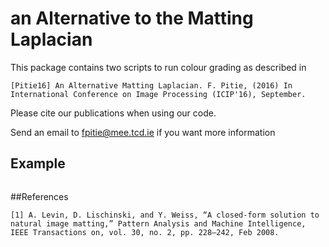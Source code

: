 # an Alternative to the Matting Laplacian

This package contains two scripts to run colour grading as described in

```
[Pitie16] An Alternative Matting Laplacian. F. Pitie, (2016) In International Conference on Image Processing (ICIP'16), September.
```

Please cite our publications when using our code.

Send an email to fpitie@mee.tcd.ie if you want more information

## Example

```Matlab
```


##References

```
[1] A. Levin, D. Lischinski, and Y. Weiss, “A closed-form solution to natural image matting,” Pattern Analysis and Machine Intelligence, IEEE Transactions on, vol. 30, no. 2, pp. 228–242, Feb 2008.
```


